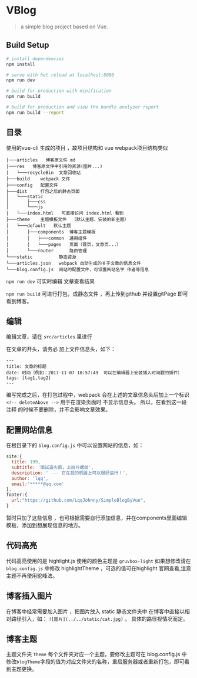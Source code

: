 # VBlog

> a simple blog project based on Vue.

## Build Setup

``` bash
# install dependencies
npm install

# serve with hot reload at localhost:8080
npm run dev

# build for production with minification
npm run build

# build for production and view the bundle analyzer report
npm run build --report
```

## 目录

使用的vue-cli 生成的项目 ，故项目结构和 vue webpack项目结构类似



```
|───articles   博客原文件 md
|───res   博客原文件中引用的资源(图片...)
|   └───recycleBin  文章回收站
├───build    webpack 文件
├───config   配置文件
├───dist     打包之后的静态页面
│   └───static
│       ├───css
│       └───js
|   └───index.html   可直接访问 index.html 看到  
├───theme    主题模板文件  （默认主题、安装的新主题）
│   └───default   默认主题
│       ├───components  博客主题模板
│       │   ├───common  通用组件
│       │   └───pages   页面（首页，文章页...）
│       └───router      路由管理
└───static          静态资源
└───articles.json   webpack 自动生成的关于文章的信息文件
└───blog.config.js  网站的配置文件，可设置网站名字 作者等信息
```

`npm run dev` 可实时编辑 文章查看结果

`npm run build` 可进行打包，成静态文件 ，再上传到github 并设置gitPage 即可看到博客。

## 编辑

编辑文章，请在 `src/articles` 里进行

在文章的开头，请务必 加上文件信息头，如下：
```
---
title: 文章的标题
date: 时间（例如：2017-11-07 10:57:49  可以在编辑器上安装插入时间戳的插件）
tags: [tag1,tag2]
---
```
编写完成之后，在打包过程中，webpack 会在上述的文章信息头后加上一个标识
`<!-- deleteAbove -->`
用于在渲染页面时 不显示信息头。
所以，在看到这一段 注释 的时候不要删除，并不会影响文章效果。

## 配置网站信息

在根目录下的 `blog.config.js` 中可以设置网站的信息，如：
```js
site:{
  title: 199,
  subtitle: '面试造火箭，上岗拧螺丝',
  description: ' --- 它在我的机器上可以很好运行！',
  author: 'lqq',
  email:'*****@qq.com'
},
footer:{
  url:"https://github.com/LqqJohnny/SimpleBlogByVue",
}
```
暂时只加了这些信息 ，也可根据需要自行添加信息，并在components里面编辑模板，添加到想展现信息的地方。

## 代码高亮
 代码高亮使用的是 highlight.js 使用的颜色主题是 `gruvbox-light` 如果想修改请在 `blog.config.js` 中修改 highlightTheme ，可选的值可在highlight 官网查看,注意主题不再使用驼峰法。

## 博客插入图片

在博客中经常需要加入图片 ，把图片放入 static 静态文件夹中 在博客中直接以相对路径引入，如：
`![图片](../../static/cat.jpg)` 。 具体的路径视情况而定。

## 博客主题

主题文件夹 `theme` 每个文件夹对应一个主题，要修改主题可在 blog.config.js 中修改`blogTheme`字段的值为对应文件夹的名称，重启服务器或者重新打包，即可看到主题更换。
